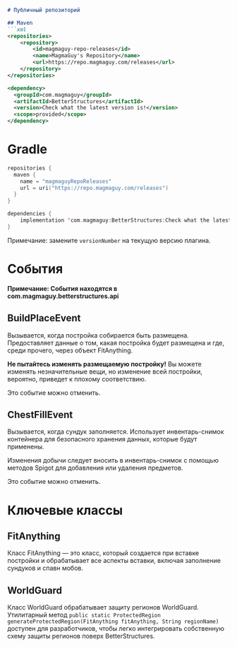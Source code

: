 ```markdown
# Публичный репозиторий

## Maven
```xml
<repositories>
    <repository>
        <id>magmaguy-repo-releases</id>
        <name>MagmaGuy's Repository</name>
        <url>https://repo.magmaguy.com/releases</url>
    </repository>
</repositories>

<dependency>
  <groupId>com.magmaguy</groupId>
  <artifactId>BetterStructures</artifactId>
  <version>Check what the latest version is!</version>
  <scope>provided</scope>
</dependency>
```

# Gradle
```kt
repositories {
  maven {
    name = "magmaguyRepoReleases"
    url = uri("https://repo.magmaguy.com/releases")
  }
}

dependencies {
    implementation 'com.magmaguy:BetterStructures:Check what the latest version is!'
}
```

Примечание: замените `versionNumber` на текущую версию плагина.

# События

**Примечание: События находятся в com.magmaguy.betterstructures.api**

## BuildPlaceEvent

Вызывается, когда постройка собирается быть размещена. Предоставляет данные о том, какая постройка будет размещена и где, среди прочего, через объект FitAnything.

**Не пытайтесь изменять размещаемую постройку!** Вы можете изменять незначительные вещи, но изменение всей постройки, вероятно, приведет к плохому соответствию.

Это событие можно отменить.

## ChestFillEvent

Вызывается, когда сундук заполняется. Использует инвентарь-снимок контейнера для безопасного хранения данных, которые будут применены.

Изменения добычи следует вносить в инвентарь-снимок с помощью методов Spigot для добавления или удаления предметов.

Это событие можно отменить.

# Ключевые классы

## FitAnything

Класс FitAnything — это класс, который создается при вставке постройки и обрабатывает все аспекты вставки, включая заполнение сундуков и спавн мобов.

## WorldGuard

Класс WorldGuard обрабатывает защиту регионов WorldGuard. Утилитарный метод `public static ProtectedRegion generateProtectedRegion(FitAnything fitAnything, String regionName)` доступен для разработчиков, чтобы легко интегрировать собственную схему защиты регионов поверх BetterStructures.
```